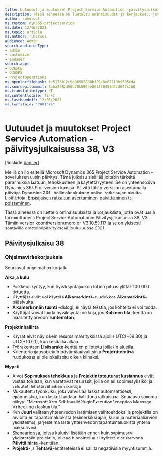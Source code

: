 ```yaml
---
title: Uutuudet ja muutokset Project Service Automation -päivitysjulkaisussa 38, V3
description: Tässä aiheessa on lueteltu ominaisuudet ja korjaukset, jotka ovat saatavissa Microsoft Dynamics 365 Project Service Automation -päivityksessä 38, V3.
author: ruhercul
ms.custom: dyn365-projectservice
ms.date: 12/06/2021
ms.topic: article
ms.author: ruhercul
audience: Admin
search.audienceType:
- admin
- customizer
- enduser
search.app:
- D365CE
- D365PS
- ProjectOperations
ms.openlocfilehash: 1e5175b12c9e06962888bf09c8e07119b9505dda
ms.sourcegitcommit: 2aba2082d50b20b596ee86735045644cd647c2b0
ms.translationtype: HT
ms.contentlocale: fi-FI
ms.lasthandoff: 12/08/2021
ms.locfileid: "7901485"
---
```

# <a name="whats-new-or-changed-in-project-service-automation-update-release-38-v3"></a>Uutuudet ja muutokset Project Service Automation -päivitysjulkaisussa 38, V3

[!include [banner](../includes/psa-now-project-operations.md)]

Meillä on ilo esitellä Microsoft Dynamics 365 Project Service Automation -sovelluksen uusin päivitys. Tämä julkaisu sisältää joitakin tärkeitä parannuksia laatuun, tehokkuuteen ja käytettävyyteen. Se on yhteensopiva Dynamics 365 9.x -version kanssa. Päivitä tähän versioon asentamalla päivitys Dynamics 365 -hallintakeskuksen online-ratkaisujen sivulta. Lisätietoja: [Ensisijaisen ratkaisun asentaminen, päivittäminen tai poistaminen](/power-platform/admin/install-remove-preferred-solution).

Tässä aiheessa on luettelo ominaisuuksista ja korjauksista, jotka ovat uusia tai muuttuneita Project Service Automationin Päivitysjulkaisussa 38, V3. Tämän version koontiversionumero on V3.10.59.117 ja se on yleisesti saatavilla omatoimipäivityksenä joulukuussa 2021.

## <a name="update-release-38"></a>Päivitysjulkaisu 38

### <a name="bug-fixes"></a>Ohjelmavirhekorjauksia

Seuraavat ongelmat on korjattu.

**Aika ja kulu**

- Poikkeus syntyy, kun hyväksyntäjoukon lokien pituus ylittää 100 000 tietuetta.
- Käyttäjät eivät voi käyttää **Aikamerkintä**-ruudukkoa **Aikamerkintä**-pääsivulta.
- **Aikamerkinnän tuonti** -dialogi, ei näytä tekstiä, jos kohteita ei voi tuoda.
- Käyttäjät voivat luoda hyväksyntäjoukkoja, jos **Kohteen tila** -kenttä on määritetty arvoon **Tuntematon**.

**Projektinhallinta**

- Käyrät eivät näy oikein resurssimäärityksissä ajoille UTC(+09.30) ja UTC(+10.00), kun kesäaika alkaa.
- Työrakenteen **Lisäsarake**-kenttä on piilotettu joillakin alueilla.
- Kalenteriohjausobjektin päivämäärävalitsinta **Projektitehtävä**-ruudukossa ei ole lokalisoitu oikein kiinaksi.

**Myynti**

- Arvot **Sopimuksen tehokkuus** ja **Projektin toteutunut kustannus** eivät vastaa toisiaan, kun varattavat resurssit, joilla on eri sopimusyksiköt ja valuutat, lähettävät aikamerkintöjä.
- Mukautettu työnkulku, joka vahvistaa laskut automaattisesti, epäonnistuu, kun laskut tuodaan hallittuna ratkaisuna. Seuraava sanoma näkyy: "Microsoft.Xrm.Sdk.InvalidPluginExecutionException Message: Virheellinen laskun tila."
- Kun **Juuri** valitaan yhteenvedon laatimisen vaihtoehdoksi ja projektilla on arvioita eri tapahtumaluokista (esimerkiksi ajan, kulun ja materiaaliarvion yhdistelmä), järjestelmä laatii yhteenvedon tapahtumaluokista yhtenä maksurivinä.
- Skenaarioissa, joissa kulurivi lisätään ennen kuin sopimusrivi yhdistetään projektiin, oikeaa hinnoittelua ei syötetä oletusarvona **Päivitä hinta** -kenttään.
- **Projekti**- ja **Tehtävä**-entiteeteissä ei sallita negatiivisia myyntisummia.
